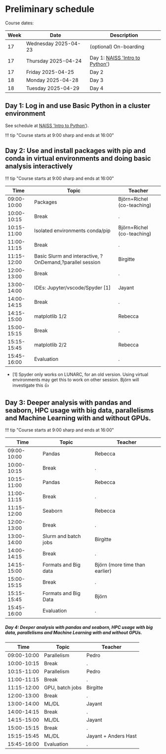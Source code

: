 # Preliminary schedule

Course dates:

Week|Date                |Description
----|--------------------|----------------------
17  |Wednesday 2025-04-23|(optional) On-boarding
17  |Thursday 2025-04-24 |Day 1: [NAISS 'Intro to Python'](https://uppmax.github.io/uppmax_intro_python/schedule/))
17  |Friday 2025-04-25   |Day 2
18  |Monday 2025-04-28   |Day 3
18  |Tuesday 2025-04-29  |Day 4

## Day 1: Log in and use Basic Python in a cluster environment

See schedule at [NAISS 'Intro to Python'](https://uppmax.github.io/uppmax_intro_python/schedule/)).

!!! tip "Course starts at 9:00 sharp and ends at 16:00"

## Day 2: Use and install packages with pip and conda in virtual environments and doing basic analysis interactively

!!! tip "Course starts at 9:00 sharp and ends at 16:00"

Time        | Topic                          |Teacher
------------|--------------------------------|-----------------------
09:00-10:00 | Packages                       | Björn+Richel (co-teaching)
10:00-10:15 | Break                          |.
10:15-11:00 | Isolated environments conda/pip| Björn+Richel (co-teaching)
11:00-11:15 | Break           |.
11:15-12:00 | Basic Slurm and interactive, ?OnDemand,?parallel session|Birgitte
12:00-13:00 | Break|.
13:00-14:00 | IDEs: Jupyter/vscode/Spyder [1] |Jayant
14:00-14:15 | Break|.
14:15-15:00 | matplotlib 1/2|Rebecca
15:00-15:15 | Break|.
15:15-15:45 | matplotlib 2/2|Rebecca
15:45-16:00 | Evaluation|.

- [1] Spyder only works on LUNARC, for an old version.
  Using virtual environments may get this to work on other session.
  Björn will investigate this :+1:

## Day 3: Deeper analysis with pandas and seaborn, HPC usage with big data, parallelisms and Machine Learning with and without GPUs.

!!! tip "Course starts at 9:00 sharp and ends at 16:00"

Time       | Topic |Teacher
-----------|-----------|-----------------------
09:00-10:00 | Pandas | Rebecca
10:00-10:15 | Break|.
10:15-11:00 | Pandas | Rebecca
11:00-11:15 | Break|.
11:15-12:00 | Seaborn | Rebecca
12:00-13:00 | Break|.
13:00-14:00 | Slurm and batch jobs|Birgitte
14:00-14:15 | Break|.
14:15-15:00 | Formats and Big data |Björn (more time than earlier)
15:00-15:15 | Break|.
15:15-15:45 | Formats and Big Data |Björn
15:45-16:00 | Evaluation|.

##### Day 4: Deeper analysis with pandas and seaborn, HPC usage with big data, parallelisms and Machine Learning with and without GPUs.

Time        | Topic          |Teacher
------------|----------------|--------------------
09:00-10:00 | Parallelism    |Pedro
10:00-10:15 | Break          |.
10:15-11:00 | Parallelism    |Pedro
11:00-11:15 | Break          |.
11:15-12:00 | GPU, batch jobs|Birgitte
12:00-13:00 | Break          |.
13:00-14:00 | ML/DL          |Jayant
14:00-14:15 | Break          |.
14:15-15:00 | ML/DL          |Jayant
15:00-15:15 | Break          |.
15:15-15:45 | ML/DL          |Jayant + Anders Hast
15:45-16:00 | Evaluation     |.
